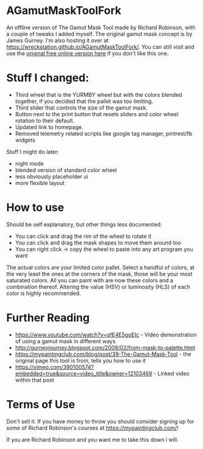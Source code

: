 # AGamutMaskToolFork

An offline version of The Gamut Mask Tool made by Richard Robinson, with a couple of tweaks I added myself. The original gamut mask concept is by James Gurney. I'm also hosting it over at https://wreckstation.github.io/AGamutMaskToolFork/. You can still visit and use the [original free online version here](https://mypaintingclub.com/blog/post/39-The-Gamut-Mask-Tool) if you don't like this one.

# Stuff I changed:
* Third wheel that is the YURMBY wheel but with the colors blended together, if you decided that the pallet was too limiting.
* Third slider that controls the size of the gamut mask.
* Button next to the print button that resets sliders and color wheel rotation to their default.
* Updated link to homepage.
* Removed telemetry related scripts like google tag manager, pintrest/fb widgets

Stuff I might do later:
* night mode
* blended version of standard color wheel
* less obviously placeholder ui
* more flexible layout

# How to use
Should be self explanatory, but other things less documented:
* You can click and drag the rim of the wheel to rotate it
* You can click and drag the mask shapes to move them around too
* You can right click -> copy the wheel to paste into any art program you want

The actual colors are your limited color pallet. Select a handful of colors, at the very least the ones at the corners of the mask, those will be your most saturated colors. All you can paint with are now these colors and a combination thereof. Altering the value (HSV) or luminosity (HLS) of each color is highly recommended.

# Further Reading

* https://www.youtube.com/watch?v=qfE4E5goEIc - Video demonstration of using a gamut mask in different ways 
* http://gurneyjourney.blogspot.com/2008/02/from-mask-to-palette.html
* https://mypaintingclub.com/blog/post/39-The-Gamut-Mask-Tool - the original page this tool is from, tells you how to use it
* https://vimeo.com/390100574?embedded=true&source=video_title&owner=12103469 - Linked video within that post

# Terms of Use
Don't sell it. If you have money to throw you should consider signing up for some of Richard Robinson's courses at https://mypaintingclub.com/!

If you are Richard Robinson and you want me to take this down i will.
